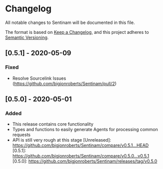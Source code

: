 # Changelog

All notable changes to Sentinam will be documented in this file.

The format is based on [Keep a Changelog](https://keepachangelog.com/en/1.0.0/),
and this project adheres to [Semantic Versioning](https://semver.org/spec/v2.0.0.html).

## [0.5.1] - 2020-05-09

### Fixed
- Resolve Sourcelink Issues (https://github.com/bigjonroberts/Sentinam/pull/2)

## [0.5.0] - 2020-05-01

### Added
- This release contains core functionality
- Types and functions to easily generate Agents for processing common requests
- API is still very rough at this stage
[Unreleased]: https://github.com/bigjonroberts/Sentinam/compare/v0.5.1...HEAD
[0.5.1]: https://github.com/bigjonroberts/Sentinam/compare/v0.5.0...v0.5.1
[0.5.0]: https://github.com/bigjonroberts/Sentinam/releases/tag/v0.5.0
